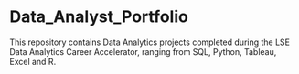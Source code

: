 # Data_Analyst_Portfolio
This repository contains Data Analytics projects completed during the LSE Data Analytics Career Accelerator, ranging from SQL, Python, Tableau, Excel and R.
